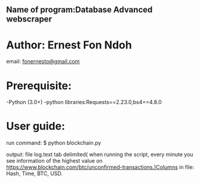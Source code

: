 ## Name of program:Database Advanced webscraper

    
    
# Author: Ernest Fon Ndoh
email: fonernesto@gmail.com


# Prerequisite:
-Python (3.0+)
-python libraries:Requests==2.23.0,bs4==4.8.0

# User guide:

run command: $ python blockchain.py

output: file log.text tab delimited( when running the script, every minute you see information of the highest value on https://www.blockchain.com/btc/unconfirmed-transactions.)Columns in file: Hash, Time, BTC, USD.

